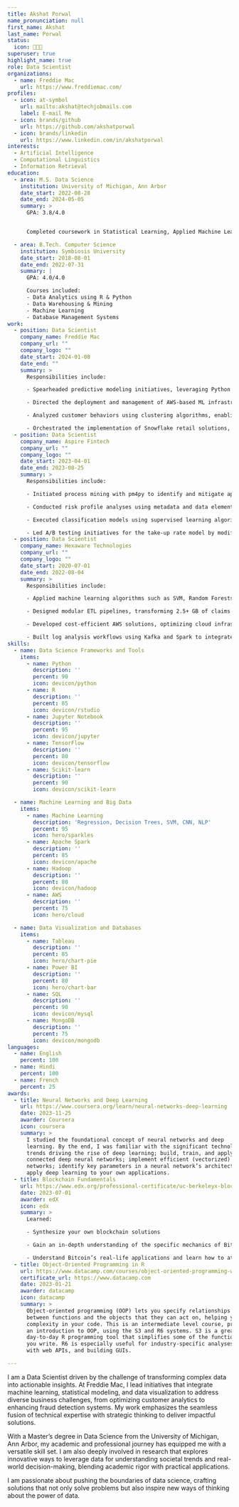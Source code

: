 ```yaml
---
title: Akshat Porwal
name_pronunciation: null
first_name: Akshat
last_name: Porwal
status:
  icon: 👨🏻‍💻
superuser: true
highlight_name: true
role: Data Scientist
organizations:
  - name: Freddie Mac
    url: https://www.freddiemac.com/
profiles:
  - icon: at-symbol
    url: mailto:akshat@techjobmails.com
    label: E-mail Me
  - icon: brands/github
    url: https://github.com/akshatporwal
  - icon: brands/linkedin
    url: https://www.linkedin.com/in/akshatporwal
interests:
  - Artificial Intelligence
  - Computational Linguistics
  - Information Retrieval
education:
  - area: M.S. Data Science
    institution: University of Michigan, Ann Arbor
    date_start: 2022-08-28
    date_end: 2024-05-05
    summary: >
      GPA: 3.8/4.0


      Completed coursework in Statistical Learning, Applied Machine Learning, Data Mining, and Information Visualization, focusing on analytical techniques and practical applications. Served as a Teaching Assistant for the Information Visualization course under Prof. Eytan Adar, assisting a cohort of 90 students with course materials and visualization tools.

  - area: B.Tech. Computer Science
    institution: Symbiosis University
    date_start: 2018-08-01
    date_end: 2022-07-31
    summary: |
      GPA: 4.0/4.0

      Courses included:
      - Data Analytics using R & Python
      - Data Warehousing & Mining
      - Machine Learning
      - Database Management Systems
work:
  - position: Data Scientist
    company_name: Freddie Mac
    company_url: ""
    company_logo: ""
    date_start: 2024-01-08
    date_end: ""
    summary: >
      Responsibilities include:

      - Spearheaded predictive modeling initiatives, leveraging Python and SQL for regression and multivariate analyses, which improved marketing analytics and drove a 15% increase in conversion rates through actionable insights.

      - Directed the deployment and management of AWS-based ML infrastructure, achieving a 30% reduction in deployment time, with CI/CD pipelines ensuring robust version control and streamlined testing.

      - Analyzed customer behaviors using clustering algorithms, enabling effective segmentation and refinement of marketing strategies, complemented by insightful visualizations via Power BI, Matplotlib, and Seaborn.

      - Orchestrated the implementation of Snowflake retail solutions, improving inventory accuracy by 20% and customer satisfaction by 15%, while streamlining ETL processes and optimizing SQL queries for efficient data integration.
  - position: Data Scientist
    company_name: Aspire Fintech
    company_url: ""
    company_logo: ""
    date_start: 2023-04-01
    date_end: 2023-08-25
    summary: >
      Responsibilities include:

      - Initiated process mining with pm4py to identify and mitigate application bottlenecks, optimizing loan workflows which enhanced customer satisfaction by 30% and increased processing efficiency by 25%.

      - Conducted risk profile analyses using metadata and data elements, employing the K Means Algorithm to effectively segment customers and precisely evaluate model performance.

      - Executed classification models using supervised learning algorithms such as Logistic Regression, Decision Trees, KNN, and Naive Bayes, enhancing predictive accuracy.

      - Led A/B testing initiatives for the take-up rate model by modifying credit terms for targeted users and analyzing outcomes with logistic regression, which resulted in a 15% increase in product adoption rates and refined targeting strategies.
  - position: Data Scientist
    company_name: Hexaware Technologies
    company_url: ""
    company_logo: ""
    date_start: 2020-07-01
    date_end: 2022-08-04
    summary: >
      Responsibilities include:

      - Applied machine learning algorithms such as SVM, Random Forests, and KNN for pattern recognition and categorization, leveraging BERT to extract structured data from unstructured documents, reducing missing data by 30% and improving decision-making efficacy by 20%.

      - Designed modular ETL pipelines, transforming 2.5+ GB of claims and form data from MySQL, PostgreSQL, and Excel into analytics-ready datasets using Python and SQL, reducing processing time by 20%.

      - Developed cost-efficient AWS solutions, optimizing cloud infrastructure expenses by 20%, while ensuring adherence to industry standards for reliability and security in SQL Server databases.

      - Built log analysis workflows using Kafka and Spark to integrate microservices logs, providing dashboards for real-time system monitoring and anomaly detection, enhancing operational oversight.
skills:
  - name: Data Science Frameworks and Tools
    items:
      - name: Python
        description: ''
        percent: 90
        icon: devicon/python
      - name: R
        description: ''
        percent: 85
        icon: devicon/rstudio
      - name: Jupyter Notebook
        description: ''
        percent: 95
        icon: devicon/jupyter
      - name: TensorFlow
        description: ''
        percent: 80
        icon: devicon/tensorflow
      - name: Scikit-learn
        description: ''
        percent: 90
        icon: devicon/scikit-learn

  - name: Machine Learning and Big Data
    items:
      - name: Machine Learning
        description: 'Regression, Decision Trees, SVM, CNN, NLP'
        percent: 95
        icon: hero/sparkles
      - name: Apache Spark
        description: ''
        percent: 85
        icon: devicon/apache
      - name: Hadoop
        description: ''
        percent: 80
        icon: devicon/hadoop
      - name: AWS
        description: ''
        percent: 75
        icon: hero/cloud

  - name: Data Visualization and Databases
    items:
      - name: Tableau
        description: ''
        percent: 85
        icon: hero/chart-pie
      - name: Power BI
        description: ''
        percent: 80
        icon: hero/chart-bar
      - name: SQL
        description: ''
        percent: 90
        icon: devicon/mysql
      - name: MongoDB
        description: ''
        percent: 75
        icon: devicon/mongodb
languages:
  - name: English
    percent: 100
  - name: Hindi
    percent: 100
  - name: French
    percent: 25
awards:
  - title: Neural Networks and Deep Learning
    url: https://www.coursera.org/learn/neural-networks-deep-learning
    date: 2023-11-25
    awarder: Coursera
    icon: coursera
    summary: >
      I studied the foundational concept of neural networks and deep
      learning. By the end, I was familiar with the significant technological
      trends driving the rise of deep learning; build, train, and apply fully
      connected deep neural networks; implement efficient (vectorized) neural
      networks; identify key parameters in a neural network’s architecture; and
      apply deep learning to your own applications.
  - title: Blockchain Fundamentals
    url: https://www.edx.org/professional-certificate/uc-berkeleyx-blockchain-fundamentals
    date: 2023-07-01
    awarder: edX
    icon: edx
    summary: >
      Learned:

      - Synthesize your own blockchain solutions

      - Gain an in-depth understanding of the specific mechanics of Bitcoin

      - Understand Bitcoin’s real-life applications and learn how to attack and destroy Bitcoin, Ethereum, smart contracts and Dapps, and alternatives to Bitcoin’s Proof-of-Work consensus algorithm
  - title: Object-Oriented Programming in R
    url: https://www.datacamp.com/courses/object-oriented-programming-with-s3-and-r6-in-r
    certificate_url: https://www.datacamp.com
    date: 2023-01-21
    awarder: datacamp
    icon: datacamp
    summary: >
      Object-oriented programming (OOP) lets you specify relationships
      between functions and the objects that they can act on, helping you manage
      complexity in your code. This is an intermediate level course, providing
      an introduction to OOP, using the S3 and R6 systems. S3 is a great
      day-to-day R programming tool that simplifies some of the functions that
      you write. R6 is especially useful for industry-specific analyses, working
      with web APIs, and building GUIs.

---
```

I am a Data Scientist driven by the challenge of transforming complex data into actionable insights. At Freddie Mac, I lead initiatives that integrate machine learning, statistical modeling, and data visualization to address diverse business challenges, from optimizing customer analytics to enhancing fraud detection systems. My work emphasizes the seamless fusion of technical expertise with strategic thinking to deliver impactful solutions.

With a Master’s degree in Data Science from the University of Michigan, Ann Arbor, my academic and professional journey has equipped me with a versatile skill set. I am also deeply involved in research that explores innovative ways to leverage data for understanding societal trends and real-world decision-making, blending academic rigor with practical applications.

I am passionate about pushing the boundaries of data science, crafting solutions that not only solve problems but also inspire new ways of thinking about the power of data.
